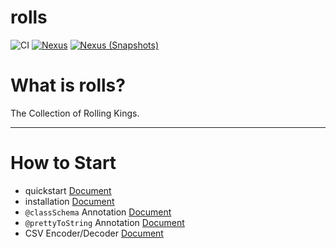 # rolls

![CI][Badge-CI] [![Nexus][Badge-Releases]][Link-Releases] [![Nexus (Snapshots)][Badge-Snapshots]][Link-Snapshots]


[Badge-CI]: https://github.com/bitlap/rolls/actions/workflows/ScalaCI.yml/badge.svg
[Badge-Snapshots]: https://img.shields.io/nexus/s/org.bitlap/rolls-compiler-plugin_3?server=https%3A%2F%2Fs01.oss.sonatype.org
[Link-Snapshots]: https://s01.oss.sonatype.org/content/repositories/snapshots/org/bitlap/rolls-compiler-plugin_3
[Badge-Codecov]: https://codecov.io/gh/bitlap/rolls/branch/master/graph/badge.svg?token=IA596YRTOT
[Link-Codecov]: https://codecov.io/gh/bitlap/rolls
[Badge-Releases]: https://img.shields.io/nexus/r/org.bitlap/rolls-compiler-plugin_3?server=https%3A%2F%2Fs01.oss.sonatype.org
[Link-Releases]: https://s01.oss.sonatype.org/content/repositories/releases/org/bitlap/rolls-compiler-plugin_3/

# What is rolls?

The Collection of Rolling Kings.

----

# How to Start

- quickstart [Document](./docs/quickstart.md)
- installation [Document](./docs/installation.md)
- `@classSchema` Annotation [Document](./docs/classSchema_annotation.md)
- `@prettyToString` Annotation [Document](./docs/prettyToString_annotation.md)
- CSV Encoder/Decoder [Document](./docs/csv.md)